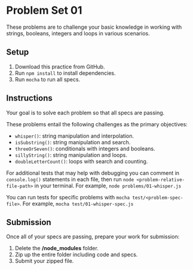 # Problem Set 01

These problems are to challenge your basic knowledge in working with strings,
booleans, integers and loops in various scenarios.

## Setup

1. Download this practice from GitHub.
2. Run `npm install` to install dependencies.
3. Run `mocha` to run all specs.

## Instructions

Your goal is to solve each problem so that all specs are passing.

These problems entail the following challenges as the primary objectives:

- `whisper()`: string manipulation and interpolation.
- `isSubstring()`: string manipulation and search.
- `threeOrSeven()`: conditionals with integers and booleans.
- `sillyString()`: string manipulation and loops.
- `doubleLetterCount()`: loops with search and counting.

For additional tests that may help with debugging you can comment in
`console.log()` statements in each file, then run
`node <problem-relative-file-path>` in your terminal. For example,
`node problems/01-whisper.js`

You can run tests for specific problems with `mocha test/<problem-spec-file>`.
For example, `mocha test/01-whisper-spec.js`

## Submission

Once all of your specs are passing, prepare your work for submission:

1. Delete the __/node_modules__ folder.
2. Zip up the entire folder including code and specs.
3. Submit your zipped file.
